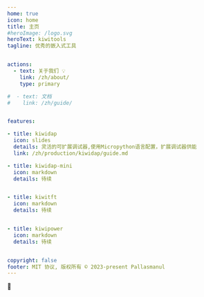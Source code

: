 ```yaml
---
home: true
icon: home
title: 主页
#heroImage: /logo.svg
heroText: kiwitools
tagline: 优秀的嵌入式工具


actions:
  - text: 关于我们 💡
    link: /zh/about/
    type: primary

#  - text: 文档
#    link: /zh/guide/


features:

- title: kiwidap
  icon: slides 
  details: 灵活的可扩展调试器,使用Micropython语言配置，扩展调试器供能
  link: /zh/production/kiwidap/guide.md

- title: kiwidap-mini
  icon: markdown
  details: 待续


- title: kiwitft
  icon: markdown
  details: 待续


- title: kiwipower
  icon: markdown
  details: 待续


copyright: false
footer: MIT 协议, 版权所有 © 2023-present Pallasmanul
---
```





:jack_o_lantern:



